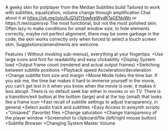 A geeky skin for potplayer from the Median Subtitles build
Tailored to work with subtitles, equalization, volume change through amplification
Chat about it at https://vk.me/join/AJQ1d1YbwAreWydK1aGENoWn or https:/t.me/supersvp
The most functional, but not the most polished skin. Often lazy to make conditions for small window size, to hide elements correctly, maybe not perfect alignment, there may be some garbage in the code, the skin works correctly only when forced to select a touch screen skin. Suggestions/amendments are welcome.

Features ( Without invoking sub-menus), everything at your fingertips:
+Use large icons and font for readability and easy clickability
+Display System load
+Output frame count (rendered and actual output frames)
+Switching between subtitle positions
+Playback speed Acceleration/deceleration
+Change subtitle font size and margin
+Movie Mode hides the time bar. If you ask me, the time bar makes it hard to immerse yourself in the movie, you can't get lost in it when you know when the movie is over, it makes it less abrupt. There is no default seek bar either in movies or on TV. There is a transition/exit button at the bottom (large) and at the top (small) that looks like a frame icon
+Fast recall of subtitle settings to adjust transparency, in general
+Select audio track and subtitles
+Easy Access to avisynth scripts
+"Unsaved" (favorite) files
+Change saturation
+Change transparency of the player window
+Screenshot to clipboard/file (left/right mouse button)
+Subtitle Browser
+Changing System Master Volume